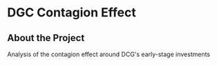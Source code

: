 # DGC Contagion Effect

## About the Project

Analysis of the contagion effect around DCG's early-stage investments
